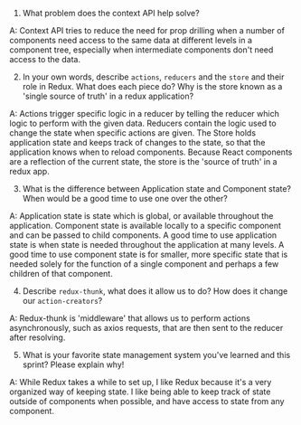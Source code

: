 1. What problem does the context API help solve?

A: Context API tries to reduce the need for prop drilling when a number of components need access to the same data at different levels in a component tree, especially when intermediate components don't need access to the data.

2. In your own words, describe `actions`, `reducers` and the `store` and their role in Redux. What does each piece do? Why is the store known as a 'single source of truth' in a redux application?

A: Actions trigger specific logic in a reducer by telling the reducer which logic to perform with the given data. Reducers contain the logic used to change the state when specific actions are given. The Store holds application state and keeps track of changes to the state, so that the application knows when to reload components. Because React components are a reflection of the current state, the store is the 'source of truth' in a redux app.

3. What is the difference between Application state and Component state? When would be a good time to use one over the other?

A: Application state is state which is global, or available throughout the application. Component state is available locally to a specific component and can be passed to child components. A good time to use application state is when state is needed throughout the application at many levels. A good time to use component state is for smaller, more specific state that is needed solely for the function of a single component and perhaps a few children of that component.

4. Describe `redux-thunk`, what does it allow us to do? How does it change our `action-creators`?

A: Redux-thunk is 'middleware' that allows us to perform actions asynchronously, such as axios requests, that are then sent to the reducer after resolving.

5. What is your favorite state management system you've learned and this sprint? Please explain why!

A: While Redux takes a while to set up, I like Redux because it's a very organized way of keeping state. I like being able to keep track of state outside of components when possible, and have access to state from any component.